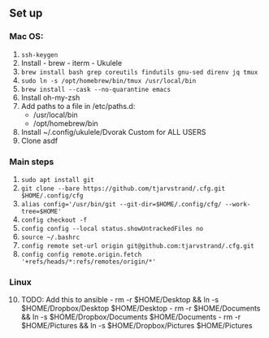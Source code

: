 

## Set up

### Mac OS:
  1. `ssh-keygen`
  1. Install
    - brew
    - iterm
    - Ukulele
  1. `brew install bash grep coreutils findutils gnu-sed direnv jq tmux`
  1. `sudo ln -s /opt/homebrew/bin/tmux /usr/local/bin`
  1. `brew install --cask --no-quarantine emacs`
  1. Install oh-my-zsh
  1. Add paths to a file in  /etc/paths.d:
     - /usr/local/bin
     - /opt/homebrew/bin
  1. Install ~/.config/ukulele/Dvorak Custom for ALL USERS
  1. Clone asdf

### Main steps

  1. `sudo apt install git`
  2. `git clone --bare https://github.com/tjarvstrand/.cfg.git $HOME/.config/cfg`
  3. `alias config='/usr/bin/git --git-dir=$HOME/.config/cfg/ --work-tree=$HOME'`
  4. `config checkout -f`
  6. `config config --local status.showUntrackedFiles no`
  7. `source ~/.bashrc`
  8. `config remote set-url origin git@github.com:tjarvstrand/.cfg.git`
  9. `config config remote.origin.fetch '+refs/heads/*:refs/remotes/origin/*'`

### Linux

  10. TODO: Add this to ansible
    - rm -r $HOME/Desktop && ln -s $HOME/Dropbox/Desktop $HOME/Desktop
    - rm -r $HOME/Documents && ln -s $HOME/Dropbox/Documents $HOME/Documents
    - rm -r $HOME/Pictures && ln -s $HOME/Dropbox/Pictures $HOME/Pictures

